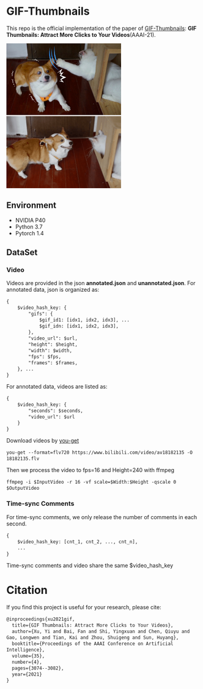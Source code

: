# GIF-Thumbnails

This repo is the official implementation of the paper of [GIF-Thumbnails](https://www.aaai.org/AAAI21Papers/AAAI-1201.XuY.pdf): **GIF Thumbnails: Attract More Clicks to Your Videos**(AAAI-21).

<img src="./imgs/Cover1.jpg" width="300" /> <img src="./imgs/Gif1.gif" width="300" />

## Environment
* NVIDIA P40
* Python 3.7
* Pytorch 1.4

## DataSet
### Video
Videos are provided in the json **annotated.json** and **unannotated.json**. 
For annotated data, json is organized as:
```
{
    $video_hash_key: {
        "gifs": {
            $gif_id1: [idx1, idx2, idx3], ...
            $gif_idn: [idx1, idx2, idx3],
        },
        "video_url": $url,
        "height": $height,
        "width": $width,
        "fps": $fps,
        "frames": $frames,
    }, ...
}
```
For annotated data, videos are listed as:
```
{
    $video_hash_key: {
        "seconds": $seconds,
        "video_url": $url
    }
}
```

Download videos by [you-get](https://github.com/soimort/you-get)
```
you-get --format=flv720 https://www.bilibili.com/video/av18182135 -O 18182135.flv
```
Then we process the video to fps=16 and Height=240 with ffmpeg
```
ffmpeg -i $InputVideo -r 16 -vf scale=$Width:$Height -qscale 0 $OutputVideo
```
### Time-sync Comments
For time-sync comments, we only release the number of comments in each second. 
```
{
    $video_hash_key: [cnt_1, cnt_2, ..., cnt_n],
    ...
}
```
Time-sync comments and video share the same $video_hash_key

# Citation
If you find this project is useful for your research, please cite:
```
@inproceedings{xu2021gif,
  title={GIF Thumbnails: Attract More Clicks to Your Videos},
  author={Xu, Yi and Bai, Fan and Shi, Yingxuan and Chen, Qiuyu and Gao, Longwen and Tian, Kai and Zhou, Shuigeng and Sun, Huyang},
  booktitle={Proceedings of the AAAI Conference on Artificial Intelligence},
  volume={35},
  number={4},
  pages={3074--3082},
  year={2021}
}
```
